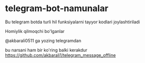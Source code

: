 # telegram-bot-namunalar
Bu telegram botda turli hil funksiyalarni tayyor kodlari joylashtiriladi


Homiylik qilmoqchi bo'lganlar



@akbarali0511 ga yozing telegramdan



bu narsani ham bir ko'ring balki kerakdur https://github.com/akbarali1/telegram_message_offline
